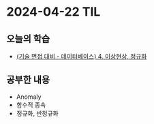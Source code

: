 # 2024-04-22 TIL
## 오늘의 학습
- [(기술 면접 대비 - 데이터베이스) 4. 이상현상, 정규화](/기술%20면접%20대비/데이터베이스/4.%20이상현상,%20정규화.md)

## 공부한 내용
- Anomaly
- 함수적 종속
- 정규화, 반정규화